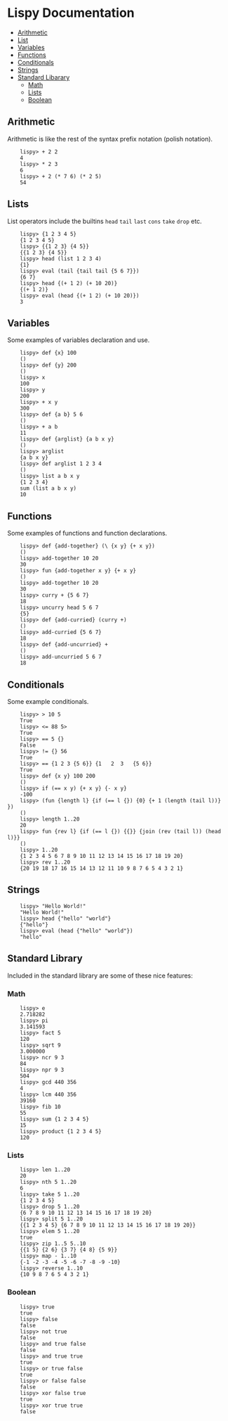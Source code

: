 Lispy Documentation
===================
* [Arithmetic](#arithmetic)
* [List](#lists)
* [Variables](#variables)
* [Functions](#functions)
* [Conditionals](#conditionals)
* [Strings](#strings)
* [Standard Libarary](#standard-library)
    * [Math](#math)
    * [Lists](#lists-l)
    * [Boolean](#boolean)

Arithmetic
----------
Arithmetic is like the rest of the syntax prefix notation (polish notation).


        lispy> + 2 2
        4
        lispy> * 2 3
        6
        lispy> + 2 (* 7 6) (* 2 5)
        54

Lists
-----
List operators include the builtins `head` `tail` `last` `cons` `take` `drop` etc.


        lispy> {1 2 3 4 5}
        {1 2 3 4 5}
        lispy> {{1 2 3} {4 5}}
        {{1 2 3} {4 5}}
        lispy> head (list 1 2 3 4)
        {1}
        lispy> eval (tail {tail tail {5 6 7}})
        {6 7}
        lispy> head {(+ 1 2) (+ 10 20)}
        {(+ 1 2)}
        lispy> eval (head {(+ 1 2) (+ 10 20)})
        3

Variables
---------
Some examples of variables declaration and use.


        lispy> def {x} 100
        ()
        lispy> def {y} 200
        ()
        lispy> x
        100
        lispy> y
        200
        lispy> + x y
        300
        lispy> def {a b} 5 6
        ()
        lispy> + a b
        11
        lispy> def {arglist} {a b x y}
        ()
        lispy> arglist
        {a b x y}
        lispy> def arglist 1 2 3 4
        ()
        lispy> list a b x y
        {1 2 3 4}
        sum (list a b x y)
        10

Functions
---------
Some examples of functions and function declarations.


        lispy> def {add-together} (\ {x y} {+ x y})
        ()
        lispy> add-together 10 20
        30
        lispy> fun {add-together x y} {+ x y}
        ()
        lispy> add-together 10 20
        30
        lispy> curry + {5 6 7}
        18
        lispy> uncurry head 5 6 7
        {5}
        lispy> def {add-curried} (curry +)
        ()
        lispy> add-curried {5 6 7}
        18
        lispy> def {add-uncurried} +
        ()
        lispy> add-uncurried 5 6 7
        18

Conditionals
------------
Some example conditionals.


        lispy> > 10 5
        True
        lispy> <= 88 5>
        True
        lispy> == 5 {}
        False
        lispy> != {} 56
        True
        lispy> == {1 2 3 {5 6}} {1   2  3   {5 6}}
        True
        lispy> def {x y} 100 200
        ()
        lispy> if (== x y) {+ x y} {- x y}
        -100
        lispy> (fun {length l} {if (== l {}) {0} {+ 1 (length (tail l))} })
        ()
        lispy> length 1..20
        20
        lispy> fun {rev l} {if (== l {}) {{}} {join (rev (tail l)) (head l)}}
        ()
        lispy> 1..20
        {1 2 3 4 5 6 7 8 9 10 11 12 13 14 15 16 17 18 19 20}
        lispy> rev 1..20
        {20 19 18 17 16 15 14 13 12 11 10 9 8 7 6 5 4 3 2 1}

Strings
-------


        lispy> "Hello World!"
        "Hello World!"
        lispy> head {"hello" "world"}
        {"hello"}
        lispy> eval (head {"hello" "world"})
        "hello"

Standard Library
----------------
Included in the standard library are some of these nice features:

### Math

        lispy> e
        2.718282
        lispy> pi
        3.141593
        lispy> fact 5
        120
        lispy> sqrt 9
        3.000000
        lispy> ncr 9 3
        84
        lispy> npr 9 3
        504
        lispy> gcd 440 356
        4
        lispy> lcm 440 356
        39160
        lispy> fib 10
        55
        lispy> sum {1 2 3 4 5}
        15
        lispy> product {1 2 3 4 5}
        120


### Lists

        lispy> len 1..20
        20
        lispy> nth 5 1..20
        6
        lispy> take 5 1..20
        {1 2 3 4 5}
        lispy> drop 5 1..20
        {6 7 8 9 10 11 12 13 14 15 16 17 18 19 20}
        lispy> split 5 1..20
        {{1 2 3 4 5} {6 7 8 9 10 11 12 13 14 15 16 17 18 19 20}}
        lispy> elem 5 1..20
        true
        lispy> zip 1..5 5..10
        {{1 5} {2 6} {3 7} {4 8} {5 9}}
        lispy> map - 1..10
        {-1 -2 -3 -4 -5 -6 -7 -8 -9 -10}
        lispy> reverse 1..10
        {10 9 8 7 6 5 4 3 2 1}


### Boolean

        lispy> true
        true
        lispy> false
        false
        lispy> not true
        false
        lispy> and true false
        false
        lispy> and true true
        true
        lispy> or true false
        true
        lispy> or false false
        false
        lispy> xor false true
        true
        lispy> xor true true
        false
